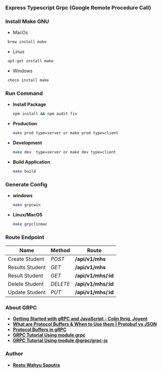 ### Express Typescript Grpc (Google Remote Procedure Call)

### Install Make GNU

- MacOs
 ```sh
  brew install make
 ```

- Linux
 ```sh
  apt-get install make
 ```
 
 - Windows
 ```sh
  choco install make
 ```

### Run Command

+ **Install Package**

  ```sh
  npm install && npm audit fix
  ```

+ **Production**

  ```sh
  make prod type=server or make prod type=client
  ```

+ **Development**

  ```sh
  make dev  type=server or make dev type=client
  ```
  
+ **Build Application**

  ```sh
  make build
  ```

### Generate Config

+ **windows**

  ```sh
  make grpcwin
  ```

+ **Linux/MacOS**

  ```sh
  make grpclinmac
  ```

### Route Endpoint

| Name            | Method   | Route               |
| --------------- | -------- | ------------------- |
| Create Student  | *POST*   | **/api/v1/mhs**     |
| Results Student | *GET*    | **/api/v1/mhs**     |
| Result Student  | *GET*    | **/api/v1/mhs/:id** |
| Delete Student  | *DELETE* | **/api/v1/mhs/:id** |
| Update Student  | *PUT*    | **/api/v1/mhs/:id** | 

### About GRPC

+ **[Getting Started with gRPC and JavaScript - Colin Ihrig, Joyent](https://www.youtube.com/watch?v=fl9AZieRUaw)**
+ **[What are Protocol Buffers & When to Use them | Protobuf vs JSON](https://www.youtube.com/watch?v=9fh-XdUH7qw)**
+ **[Protocol Buffers in gRPC](https://www.youtube.com/watch?v=yfZB2_rT_Pc)**
+ **[GRPC Tutorial Using module grpc](https://github.com/restuwahyu13/node-grpc-typescript)**
+ **[GRPC Tutorial Using module @grpc/grpc-js](https://github.com/restuwahyu13/express-grpc-rest-api)**

### Author

- **[Restu Wahyu Saputra](https://github.com/restuwahyu13)**